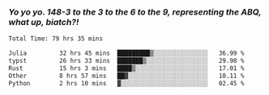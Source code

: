 ### ***Yo yo yo. 148-3 to the 3 to the 6 to the 9, representing the ABQ, what up, biatch?!***

<!--START_SECTION:waka-->

```txt
Total Time: 79 hrs 35 mins

Julia         32 hrs 45 mins  █████████▒░░░░░░░░░░░░░░░   36.99 %
typst         26 hrs 33 mins  ███████▒░░░░░░░░░░░░░░░░░   29.98 %
Rust          15 hrs 3 mins   ████▒░░░░░░░░░░░░░░░░░░░░   17.01 %
Other         8 hrs 57 mins   ██▓░░░░░░░░░░░░░░░░░░░░░░   10.11 %
Python        2 hrs 10 mins   ▓░░░░░░░░░░░░░░░░░░░░░░░░   02.45 %
```

<!--END_SECTION:waka-->

<!--
**AJMC2002/AJMC2002** is a ✨ _special_ ✨ repository because its `README.md` (this file) appears on your GitHub profile.

Here are some ideas to get you started:

- 🔭 I’m currently working on ...
- 🌱 I’m currently learning ...
- 👯 I’m looking to collaborate on ...
- 🤔 I’m looking for help with ...
- 💬 Ask me about ...
- 📫 How to reach me: ...
- 😄 Pronouns: ...
- ⚡ Fun fact: ...
-->
